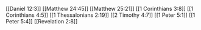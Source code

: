 [[Daniel 12:3]]
[[Matthew 24:45]]
[[Matthew 25:21]]
[[1 Corinthians 3:8]]
[[1 Corinthians 4:5]]
[[1 Thessalonians 2:19]]
[[2 Timothy 4:7]]
[[1 Peter 5:1]]
[[1 Peter 5:4]]
[[Revelation 2:8]]
